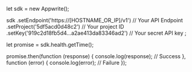 let sdk = new Appwrite();

sdk
    .setEndpoint('https://[HOSTNAME_OR_IP]/v1') // Your API Endpoint
    .setProject('5df5acd0d48c2') // Your project ID
    .setKey('919c2d18fb5d4...a2ae413da83346ad2') // Your secret API key
;

let promise = sdk.health.getTime();

promise.then(function (response) {
    console.log(response); // Success
}, function (error) {
    console.log(error); // Failure
});